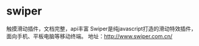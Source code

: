 # swiper

触摸滑动插件，文档完整，api丰富
Swiper是纯javascript打造的滑动特效插件，面向手机、平板电脑等移动终端。
地址：http://www.swiper.com.cn/
